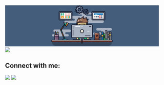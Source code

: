 ![Header](https://github.com/JIboJIb/JIboJIb/blob/main/Assets/header.jpg)
![](https://komarev.com/ghpvc/?username=JIboJIb)
## Connect with me:
<p align="left">

<a href = "https://www.linkedin.com/in/vlad-hladkyi/"><img src="https://img.icons8.com/color/48/000000/linkedin-circled--v2.png"/></a>
<a href="mailto:hladkyi.vlados@gmail.com?subject=Job Offer&body=Thanks for choosing me"><a href="https://www.freepnglogos.com/pics/email"></a>
<a href= "https://t.me/JIboJIb"><img src="https://img.icons8.com/color/48/000000/telegram-app--v4.png"/></a>

